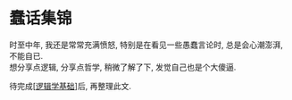# 蠢话集锦

时至中年, 我还是常常充满愤怒, 特别是在看见一些愚蠢言论时, 总是会心潮澎湃, 不能自已.  
想分享点逻辑, 分享点哲学, 稍微了解了下, 发觉自己也是个大傻逼.  

待完成[[逻辑学基础]]后, 再整理此文.

[//begin]: # "Autogenerated link references for markdown compatibility"
[逻辑学基础]: 逻辑学基础.md "逻辑学基础"
[//end]: # "Autogenerated link references"